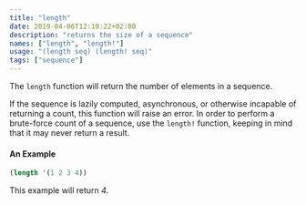 ```yaml
---
title: "length"
date: 2019-04-06T12:19:22+02:00
description: "returns the size of a sequence"
names: ["length", "length!"]
usage: "(length seq) (length! seq)"
tags: ["sequence"]
---
```


The `length` function will return the number of elements in a sequence.

If the sequence is lazily computed, asynchronous, or otherwise incapable of returning a count, this function will raise an error. In order to perform a brute-force count of a sequence, use the `length!` function, keeping in mind that it may never return a result.

#### An Example

```scheme
(length '(1 2 3 4))
```

This example will return _4_.

